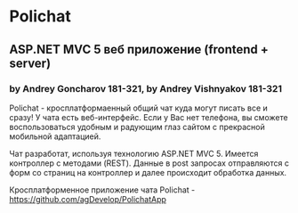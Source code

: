 # Polichat
## ASP.NET MVC 5 веб приложение (frontend + server)
### by Andrey Goncharov 181-321, by Andrey Vishnyakov 181-321

Polichat - кросплатформаенный общий чат куда могут писать все и сразу! У чата есть веб-интерфейс. Если у Вас нет телефона, вы сможете воспользоваться удобным и радующим глаз сайтом с прекрасной мобильной адаптацией.

Чат разработат, используя технологию ASP.NET MVC 5. Имеется контроллер с методами (REST). Данные в post запросах отправляются с форм со страниц на контроллер и далее происходит обработка данных.

Кросплатформенное приложение чата Polichat - https://github.com/agDevelop/PolichatApp
